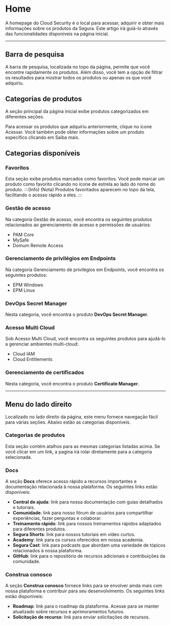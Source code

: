 # Home

A homepage do Cloud Security é o local para acessar, adquirir e obter mais informações sobre os produtos da Segura. Este artigo irá guiá-lo através das funcionalidades disponíveis na página inicial.

* * *


## Barra de pesquisa
A barra de pesquisa, localizada no topo da página, permite que você encontre rapidamente os produtos. Além disso, você tem a opção de filtrar os resultados para mostrar todos os produtos ou apenas os que você adquiriu.


## Categorias de produtos
A seção principal da página inicial exibe produtos categorizados em diferentes seções.


Para acessar os produtos que adquiriu anteriormente, clique no ícone Acessar. Você também pode obter informações sobre um produto específico clicando em Saiba mais.



## Categorias disponíveis

### Favoritos
Esta seção exibe produtos marcados como favoritos. Você pode marcar um produto como favorito clicando no ícone de estrela ao lado do nome do produto.
:::(Info) (Nota)
Produtos favoritados aparecem no topo da tela, facilitando o acesso rápido a eles.
:::



### Gestão de acesso
Na categoria Gestão de acesso, você encontra os seguintes produtos relacionados ao gerenciamento de acesso e permissões de usuários:

* PAM Core
* MySafe
* Domum Remote Access


### Gerenciamento de privilégios em Endpoints
Na categoria Gerenciamento de privilégios em Endpoints, você encontra os seguintes produtos:

* EPM Windows
* EPM Linux


### DevOps Secret Manager
Nesta categoria, você encontra o produto **DevOps Secret Manager**.


### Acesso Multi Cloud
Sob Acesso Multi Cloud, você encontra os seguintes produtos para ajudá-lo a gerenciar ambientes multi-cloud:

* Cloud IAM
* Cloud Entitlements


### Gerenciamento de certificados
Nesta categoria, você encontra o produto **Certificate Manager**.


* * *

## Menu do lado direito
Localizado no lado direito da página, este menu fornece navegação fácil para várias seções. Abaixo estão as categorias disponíveis.


### Categorias de produtos
Esta seção contém atalhos para as mesmas categorias listadas acima. Se você clicar em um link, a pagina irá rolar diretamente para a categoria selecionada.


### Docs
A seção **Docs** oferece acesso rápido a recursos importantes e documentação relacionada à nossa plataforma. Os seguintes links estão disponíveis:


* **Central de ajuda**: link para nossa documentação com guias detalhados e tutoriais.
* **Comunidade**: link para nosso fórum de usuários para compartilhar experiências, fazer perguntas e colaborar.
* **Treinamento rápido**: link para nossos treinamentos rápidos adaptados para diferentes produtos.
* **Segura Shorts**: link para nossos tutoriais em vídeo curtos.
* **Academy**: link para os cursos oferecidos em nossa academia.
* **Segura Cast**: link para podcasts que abordam uma variedade de tópicos relacionados à nossa plataforma.
* **GitHub**: link para o repositório de recursos adicionais e contribuições da comunidade.


### Construa conosco
A seção **Construa conosco** fornece links para se envolver ainda mais com nossa plataforma e contribuir para seu desenvolvimento. Os seguintes links estão disponíveis:

* **Roadmap**: link para o roadmap da plataforma. Acesse para se manter atualizado sobre recursos e aprimoramentos futuros.
* **Solicitação de recurso**: link para enviar solicitações de recursos.
